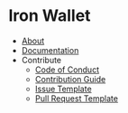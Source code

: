 Iron Wallet
===========

- [About](about)
- [Documentation](docs)
- Contribute
  + [Code of Conduct](git/CODE_OF_CONDUCT)
  + [Contribution Guide](git/CONTRIBUTING)
  + [Issue Template](git/ISSUE_TEMPLATE)
  + [Pull Request Template](git/PULL_REQUEST_TEMPLATE)
